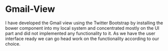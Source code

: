# Gmail-View
I have developed the Gmail view using the Twitter Bootstrap by installing the bower component into my local system and concentrated mostly on the UI part and did not implemented any functionality to it. As we have the user interface ready we can go head work on the functionality according to our choice. 
